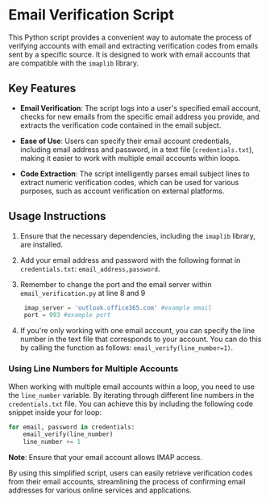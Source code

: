 # Email Verification Script

This Python script provides a convenient way to automate the process of verifying accounts with email and extracting verification codes from emails sent by a specific source. It is designed to work with email accounts that are compatible with the `imaplib` library.

## Key Features

- **Email Verification**: The script logs into a user's specified email account, checks for new emails from the specific email address you provide, and extracts the verification code contained in the email subject.

- **Ease of Use**: Users can specify their email account credentials, including email address and password, in a text file (`credentials.txt`), making it easier to work with multiple email accounts within loops.

- **Code Extraction**: The script intelligently parses email subject lines to extract numeric verification codes, which can be used for various purposes, such as account verification on external platforms.

## Usage Instructions

1. Ensure that the necessary dependencies, including the `imaplib` library, are installed.

2. Add your email address and password with the following format in `credentials.txt`: `email_address,password`.

3. Remember to change the port and the email server within `email_verification.py` at line 8 and 9
   ```python
    imap_server = 'outlook.office365.com' #example email 
    port = 993 #example port
    ```

5. If you're only working with one email account, you can specify the line number in the text file that corresponds to your account. You can do this by calling the function as follows: `email_verify(line_number=1)`.

### Using Line Numbers for Multiple Accounts

When working with multiple email accounts within a loop, you need to use the `line_number` variable. By iterating through different line numbers in the `credentials.txt` file. You can achieve this by including the following code snippet inside your for loop:

```python
for email, password in credentials:
    email_verify(line_number)
    line_number += 1
```

**Note**: Ensure that your email account allows IMAP access.

By using this simplified script, users can easily retrieve verification codes from their email accounts, streamlining the process of confirming email addresses for various online services and applications.
